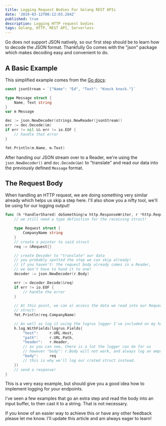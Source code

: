 ```yaml
---
title: Logging Request Bodies For Golang REST APIs
date: '2019-03-12T08:12:03.284Z'
published: true
description: Logging HTTP request bodies
tags: Golang, HTTP, REST API, Serverless
---
```


Go does not support JSON natively, so our first step should be to learn how to decode the JSON format.
Thankfully Go comes with the "json" package which makes decoding easy and convenient to do.

## A Basic Example

This simplified example comes from the [Go docs](https://golang.org/pkg/encoding/json/#Decoder):

```Go
const jsonStream = `{"Name": "Ed", "Text": "Knock knock."}`

type Message struct {
    Name, Text string
}
var m Message

dec := json.NewDecoder(strings.NewReader(jsonStream))
err := dec.Decode(&m)
if err != nil && err != io.EOF {
    // handle that error
}

fmt.Println(m.Name, m.Text)

```
After handing our JSON stream over to a Reader, we're using the `json.NewDecoder()` and `dec.Decode(&m)` to "translate" and read our data into the previously defined `Message` format. 

## The Request Body

When handling an HTTP request, we are doing something very similar already which helps us skip a step here.
I'll also show you a nifty tool, we'll be using for our logging output!

```Go
func (h *handlerShared) doSomething(w http.ResponseWriter, r *http.Request) {
    // we still need a type definition for the receiving struct! 

    type Request struct {
        CompanyName string
    }
    // create a pointer to said struct
    req := &Request{}

    // create Decoder to "translate" our data
    // you probably spotted the step we can skip already!
    // if you haven't: the request body already comes in a Reader,
    // we don't have to hand it to one!
    decoder := json.NewDecoder(r.Body)

    err := decoder.Decode(&req)
    if err != io.EOF {
        // handle the error 
    }
    
    // At this point, we can a) access the data we read into our Request
    // struct: 
    fmt.Println(req.CompanyName)

    // As well as log it using the logrus logger I've included on my handlers                    
    h.log.WithFields(logrus.Fields{
        "host":     r.URL.Host,
        "path":     r.URL.Path,
        "header":   r.Header,
        // as you can see, there is a lot the logger can do for us
        // however "body": r.Body will not work, and always log an empty string!
        "body":     req
        // this is why we'll log our crated struct instead.
    })
    // send a response!
}

```

This is a very easy example, but should give you a good idea how to implement logging for your endpoints.

I've seen a few examples that go an extra step and read the body into an input buffer, to then cast it to a string. That is not necessary.

If you know of an easier way to achieve this or have any other feedback please let me know. I'll update this article and am always eager to learn!